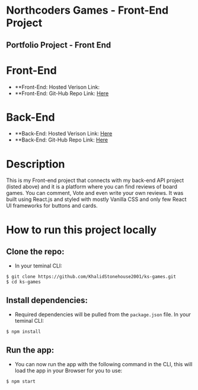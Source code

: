 # Northcoders Games - Front-End Project

## Portfolio Project - Front End

# Front-End

- \*\*Front-End: Hosted Verison Link:
- \*\*Front-End: Git-Hub Repo Link: [Here](https://github.com/KhalidStonehouse2001/ks-games.git)

# Back-End

- \*\*Back-End: Hosted Verison Link: [Here](https://khalid-boardgame-app.herokuapp.com/api)
- \*\*Back-End: Git-Hub Repo Link: [Here](https://github.com/KhalidStonehouse2001/nc-games-board.git)

# Description

This is my Front-end project that connects with my back-end API project (listed above) and it is a platform where you can find reviews of board games. You can comment, Vote and even write your own reviews. It was built using React.js and styled with mostly Vanilla CSS and only few React UI frameworks for buttons and cards.

# How to run this project locally

## Clone the repo:

- In your teminal CLI:

```
$ git clone https://github.com/KhalidStonehouse2001/ks-games.git
$ cd ks-games
```

## Install dependencies:

- Required dependencies will be pulled from the `package.json` file. In your teminal CLI:

```
$ npm install
```

## Run the app:

- You can now run the app with the following command in the CLI, this will load the app in your Browser for you to use:

```
$ npm start
```
